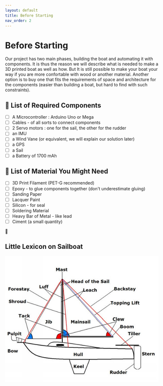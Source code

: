 ```yaml
---
layout: default
title: Before Starting
nav_order: 2
---
```


# Before Starting

Our project has two main phases, building the boat and automating it with components. It is thus the reason we will describe what is needed to make a 3D printed boat as well as how. But It is still possible to make your boat your way if you are more confortable with wood or another material. Another option is to buy one that fits the requirements of space and architecture for the components (easier than building a boat, but hard to find with such constraints). 

## :memo: List of Required Components 

- [ ] A Microcontroller : Arduino Uno or Mega
- [ ] Cables - of all sorts to connect components
- [ ] 2 Servo motors : one for the sail, the other for the rudder
- [ ] an IMU
- [ ] a Wind Vane (or equivalent, we will explain our solution later)
- [ ] a GPS
- [ ] a Sail
- [ ] a Battery of 1700 mAh
 
## :memo: List of Material You Might Need
- [ ] 3D Print Filament (PET-G recommended)
- [ ] Epoxy - to glue components together (don't underestimate gluing)
- [ ] Sanding Paper
- [ ] Lacquer Paint
- [ ] Silicon - for seal
- [ ] Soldering Material
- [ ] Heavy Bar of Metal - like lead
- [ ] Ciment (a small quantity)

:memo:

## Little Lexicon on Sailboat

![](assets/parts_of_boats.jpg)